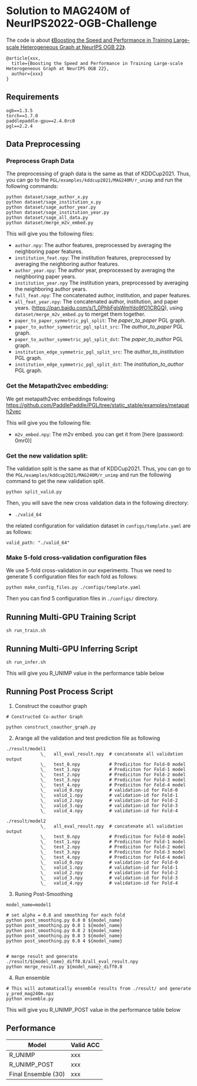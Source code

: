 # Solution to MAG240M of NeurIPS2022-OGB-Challenge

The code is about [《Boosting the Speed and Performance in Training Large-scale Heterogeneous Graph at NeurIPS OGB 22》](./xxx.pdf). 

```
@article{xxx,
  title={Boosting the Speed and Performance in Training Large-scale Heterogeneous Graph at NeurIPS OGB 22},
  author={xxx}
}
```

## Requirements

```
ogb==1.3.5
torch==1.7.0
paddlepaddle-gpu==2.4.0rc0
pgl==2.2.4
```

## Data Preprocessing

### Preprocess Graph Data

The preprocessing of graph data is the same as that of KDDCup2021. Thus, you can go to the `PGL/examples/kddcup2021/MAG240M/r_unimp` and run the following commands:

```
python dataset/sage_author_x.py
python dataset/sage_institution_x.py
python dataset/sage_author_year.py
python dataset/sage_institution_year.py
python dataset/sage_all_data.py
python dataset/merge_m2v_embed.py
```

This will give you the following files:

* `author.npy`: The author features, preprocessed by averaging the neighboring paper features.
* `institution_feat.npy`: The institution features, preprocessed by averaging the neighboring author features.
* `author_year.npy`: The author year, preprocessed by averaging the neighboring paper years.
* `institution_year.npy` The institution years, preprocessed by averaging the neighboring author years.
* `full_feat.npy`: The concatenated author, institution, and paper features.
* `all_feat_year.npy`: The concatenated author, institution, and paper years.
(https://pan.baidu.com/s/1_0PhbFglsWmYdo9fO1CRGQ), using ```dataset/merge_m2v_embed.py``` to merget them together.
* `paper_to_paper_symmetric_pgl_split`: The *paper_to_paper* PGL graph.
* `paper_to_author_symmetric_pgl_split_src`: The *author_to_paper* PGL graph.
* `paper_to_author_symmetric_pgl_split_dst`: The *paper_to_author* PGL graph.
* `institution_edge_symmetric_pgl_split_src`: The *author_to_institution* PGL graph.
* `institution_edge_symmetric_pgl_split_dst`: The *institution_to_author* PGL graph.

### Get the Metapath2vec embedding:

We get metapath2vec embeddings following https://github.com/PaddlePaddle/PGL/tree/static_stable/examples/metapath2vec 

This will give you the following file:

* `m2v_embed.npy`: The m2v embed. you can get it from [here (password: 0mr0)]


### Get the new validation split:

The validation split is the same as that of KDDCup2021. 
Thus, you can go to the `PGL/examples/kddcup2021/MAG240M/r_unimp` and 
run the following command to get the new validation split.

```
python split_valid.py
```

Then, you will save the new cross validation data in the following directory:
* `./valid_64`

the related configuration for validation dataset in `configs/template.yaml` are as follows:

```
valid_path: "./valid_64"
```

### Make 5-fold cross-validation configuration files

We use 5-fold cross-validation in our experiments. 
Thus we need to generate 5 configuration files for each fold as follows:

```
python make_config_files.py ./configs/template.yaml
```

Then you can find 5 configuration files in `./configs/` directory.

## Running Multi-GPU Training Script

```
sh run_train.sh
```

## Running Multi-GPU Inferring Script
```
sh run_infer.sh
```
This will give you R_UNIMP value in the performance table below 

## Running Post Process Script

1. Construct the coauthor graph

```
# Constructed Co-author Graph

python construct_coauthor_graph.py

```

2. Arange all the validation and test prediction file as following  

```
./result/model1
             \_   all_eval_result.npy  # concatenate all validation output
             \_   test_0.npy           # Prediciton for Fold-0 model 
             \_   test_1.npy           # Prediciton for Fold-1 model 
             \_   test_2.npy           # Prediciton for Fold-2 model 
             \_   test_3.npy           # Prediciton for Fold-3 model 
             \_   test_4.npy           # Prediciton for Fold-4 model 
             \_   valid_0.npy          # validation-id for Fold-0
             \_   valid_1.npy          # validation-id for Fold-1
             \_   valid_2.npy          # validation-id for Fold-2
             \_   valid_3.npy          # validation-id for Fold-3
             \_   valid_4.npy          # validation-id for Fold-4

./result/model2
             \_   all_eval_result.npy  # concatenate all validation output
             \_   test_0.npy           # Prediciton for Fold-0 model 
             \_   test_1.npy           # Prediciton for Fold-1 model 
             \_   test_2.npy           # Prediciton for Fold-2 model 
             \_   test_3.npy           # Prediciton for Fold-3 model 
             \_   test_4.npy           # Prediciton for Fold-4 model 
             \_   valid_0.npy          # validation-id for Fold-0
             \_   valid_1.npy          # validation-id for Fold-1
             \_   valid_2.npy          # validation-id for Fold-2
             \_   valid_3.npy          # validation-id for Fold-3
             \_   valid_4.npy          # validation-id for Fold-4
```

3. Runing Post-Smoothing

```
model_name=model1

# set alpha = 0.8 and smoothing for each fold
python post_smoothing.py 0.8 0 ${model_name} 
python post_smoothing.py 0.8 1 ${model_name} 
python post_smoothing.py 0.8 2 ${model_name}
python post_smoothing.py 0.8 3 ${model_name} 
python post_smoothing.py 0.8 4 ${model_name} 


# merge result and generate ./result/${model_name}_diff0.8/all_eval_result.npy
python merge_result.py ${model_name}_diff0.8

```

4. Run ensemble

```
# This will automatically ensemble results from ./result/ and generate y_pred_mag240m.npz 
python ensemble.py
```


This will give you R_UNIMP_POST value in the performance table below 


## Performance

| Model       |  Valid ACC | 
| ----------- | ---------------| 
| R_UNIMP        | xxx     | 
| R_UNIMP_POST   | xxx      | 
| Final Ensemble (30)| xxx      |
